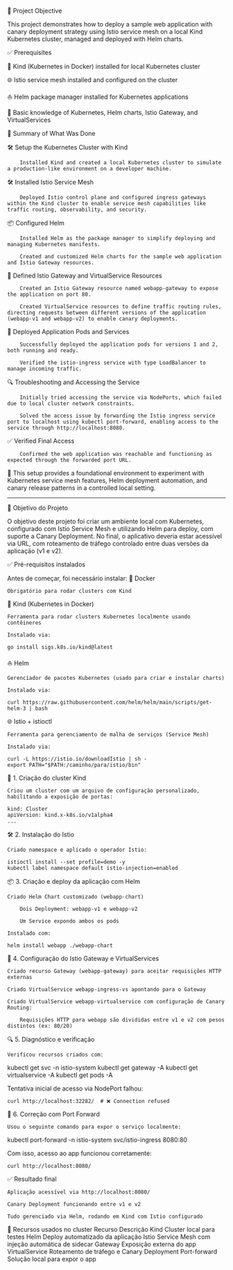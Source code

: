🎯 Project Objective

This project demonstrates how to deploy a sample web application with canary deployment strategy using Istio service mesh on a local Kind Kubernetes cluster, managed and deployed with Helm charts.

✅  Prerequisites

 🐳  Kind (Kubernetes in Docker) installed for local Kubernetes cluster

 🌐  Istio service mesh installed and configured on the cluster

 ⛵  Helm package manager installed for Kubernetes applications

 🔧  Basic knowledge of Kubernetes, Helm charts, Istio Gateway, and VirtualServices


🧱 Summary of What Was Done

 🛠️   Setup the Kubernetes Cluster with Kind

        Installed Kind and created a local Kubernetes cluster to simulate a production-like environment on a developer machine.

 🛠️  Installed Istio Service Mesh

        Deployed Istio control plane and configured ingress gateways within the Kind cluster to enable service mesh capabilities like traffic routing, observability, and security.

 📦  Configured Helm

        Installed Helm as the package manager to simplify deploying and managing Kubernetes manifests.

        Created and customized Helm charts for the sample web application and Istio Gateway resources.

 🔀  Defined Istio Gateway and VirtualService Resources

        Created an Istio Gateway resource named webapp-gateway to expose the application on port 80.

        Created VirtualService resources to define traffic routing rules, directing requests between different versions of the application (webapp-v1 and webapp-v2) to enable canary deployments.

 🔀  Deployed Application Pods and Services

        Successfully deployed the application pods for versions 1 and 2, both running and ready.

        Verified the istio-ingress service with type LoadBalancer to manage incoming traffic.

 🔍  Troubleshooting and Accessing the Service

        Initially tried accessing the service via NodePorts, which failed due to local cluster network constraints.

        Solved the access issue by forwarding the Istio ingress service port to localhost using kubectl port-forward, enabling access to the service through http://localhost:8080.

  ✅ Verified Final Access

        Confirmed the web application was reachable and functioning as expected through the forwarded port URL.

📌 This setup provides a foundational environment to experiment with Kubernetes service mesh features, Helm deployment automation, and canary release patterns in a controlled local setting.


-------------------------------------------------------------------------------------------------------------------------------------------------------

🎯 Objetivo do Projeto

O objetivo deste projeto foi criar um ambiente local com Kubernetes, configurado com Istio Service Mesh e utilizando Helm para deploy, com suporte a Canary Deployment. No final, o aplicativo deveria estar acessível via URL, com roteamento de tráfego controlado entre duas versões da aplicação (v1 e v2).

✅ Pré-requisitos instalados

Antes de começar, foi necessário instalar:
🐳 Docker

    Obrigatório para rodar clusters com Kind

🔧 Kind (Kubernetes in Docker)

    Ferramenta para rodar clusters Kubernetes localmente usando contêineres

    Instalado via:

    go install sigs.k8s.io/kind@latest

⛵ Helm

    Gerenciador de pacotes Kubernetes (usado para criar e instalar charts)

    Instalado via:

    curl https://raw.githubusercontent.com/helm/helm/main/scripts/get-helm-3 | bash

🌐 Istio + istioctl

    Ferramenta para gerenciamento de malha de serviços (Service Mesh)

    Instalado via:

    curl -L https://istio.io/downloadIstio | sh -
    export PATH="$PATH:/caminho/para/istio/bin"

🧱 1. Criação do cluster Kind

    Criou um cluster com um arquivo de configuração personalizado, habilitando a exposição de portas:

    kind: Cluster
    apiVersion: kind.x-k8s.io/v1alpha4
    ...

🛠️ 2. Instalação do Istio

    Criado namespace e aplicado o operador Istio:

    istioctl install --set profile=demo -y
    kubectl label namespace default istio-injection=enabled

📦 3. Criação e deploy da aplicação com Helm

    Criado Helm Chart customizado (webapp-chart)

        Dois Deployment: webapp-v1 e webapp-v2

        Um Service expondo ambos os pods

    Instalado com:

    helm install webapp ./webapp-chart

🔀 4. Configuração do Istio Gateway e VirtualServices

    Criado recurso Gateway (webapp-gateway) para aceitar requisições HTTP externas

    Criado VirtualService webapp-ingress-vs apontando para o Gateway

    Criado VirtualService webapp-virtualservice com configuração de Canary Routing:

        Requisições HTTP para webapp são divididas entre v1 e v2 com pesos distintos (ex: 80/20)

🔍 5. Diagnóstico e verificação

    Verificou recursos criados com:

kubectl get svc -n istio-system
kubectl get gateway -A
kubectl get virtualservice -A
kubectl get pods -A

Tentativa inicial de acesso via NodePort falhou:

    curl http://localhost:32282/  # ❌ Connection refused

🔁 6. Correção com Port Forward

    Usou o seguinte comando para expor o serviço localmente:

kubectl port-forward -n istio-system svc/istio-ingress 8080:80

Com isso, acesso ao app funcionou corretamente:

    curl http://localhost:8080/

✅ Resultado final

    Aplicação acessível via http://localhost:8080/

    Canary Deployment funcionando entre v1 e v2

    Tudo gerenciado via Helm, rodando em Kind com Istio configurado

📌 Recursos usados no cluster
Recurso	Descrição
Kind	Cluster local para testes
Helm	Deploy automatizado da aplicação
Istio	Service Mesh com injeção automática de sidecar
Gateway	Exposição externa do app
VirtualService	Roteamento de tráfego e Canary Deployment
Port-forward	Solução local para expor o app